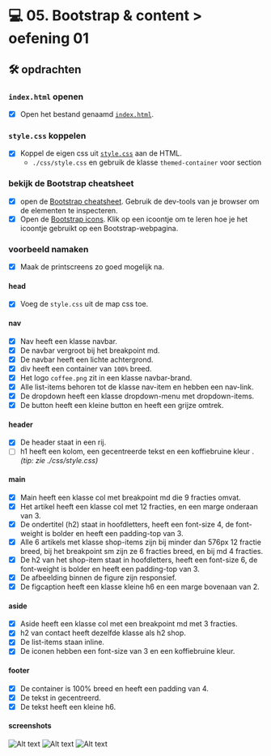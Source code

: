 # 💻 05. Bootstrap & content > oefening 01

## 🛠️ opdrachten

### `index.html` openen

 - [x] Open het bestand genaamd [`index.html`](index.html).

### `style.css` koppelen

- [x] Koppel de eigen css uit [`style.css`](css/style.css) aan de HTML.
    - `./css/style.css` en gebruik de klasse `themed-container` voor section

### bekijk de Bootstrap cheatsheet

- [x] open de [Bootstrap cheatsheet](https://getbootstrap.com/docs/5.3/examples/cheatsheet/). Gebruik de dev-tools van je browser om de elementen te inspecteren.
- [x] Open de [Bootstrap icons](https://icons.getbootstrap.com/). Klik op een icoontje om te leren hoe je het icoontje gebruikt op een Bootstrap-webpagina.

### voorbeeld namaken

- [x] Maak de printscreens zo goed mogelijk na.

#### head

- [x] Voeg de `style.css` uit de map css toe.

#### nav

- [x] Nav heeft een klasse navbar.
- [x] De navbar vergroot bij het breakpoint md.
- [x] De navbar heeft een lichte achtergrond.
- [x] div heeft een container van `100%` breed.
- [x] Het logo `coffee.png` zit in een klasse navbar-brand.
- [x] Alle list-items behoren tot de klasse nav-item en hebben een nav-link.
- [x] De dropdown heeft een klasse dropdown-menu met dropdown-items.
- [x] De button heeft een kleine button en heeft een grijze omtrek.

#### header
- [x] De header staat in een rij.
- [ ] h1 heeft een kolom, een gecentreerde tekst en een koffiebruine kleur  .
_(tip: zie ./css/style.css)_

#### main
- [x] Main heeft een klasse col met breakpoint md die 9 fracties omvat.
- [x] Het artikel heeft een klasse col met 12 fracties, en een marge onderaan van 3.
- [x] De ondertitel (h2) staat in hoofdletters, heeft een font-size 4, de font-weight is bolder en heeft een padding-top van 3.
- [x] Alle 6 artikels met klasse shop-items zijn bij minder dan 576px 12 fractie breed, bij het breakpoint sm zijn ze 6 fracties breed, en bij md 4 fracties.
- [x] De h2 van het shop-item staat in hoofdletters, heeft een font-size 6, de font-weight is bolder en heeft een padding-top van 3.
- [x] De afbeelding binnen de figure zijn responsief.
- [x] De figcaption heeft een klasse kleine h6 en een marge bovenaan van 2.

#### aside
- [x] Aside heeft een klasse col met een breakpoint md met 3 fracties.
- [x] h2 van contact heeft dezelfde klasse als h2 shop.
- [x] De list-items staan inline.
- [x] De iconen hebben een font-size van 3 en een koffiebruine kleur.

#### footer
- [x] De container is 100% breed en heeft een padding van 4.
- [x] De tekst in gecentreerd.
- [x] De tekst heeft een kleine h6.

#### screenshots

![Alt text](_readme-files/image-3.png)
![Alt text](_readme-files/image-2.png)
![Alt text](_readme-files/image-1.png)